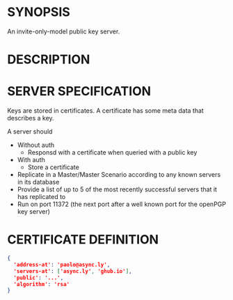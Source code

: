 # SYNOPSIS
An invite-only-model public key server.

# DESCRIPTION


# SERVER SPECIFICATION
Keys are stored in certificates. A certificate has some meta data that describes
a key.

A server should
  - Without auth
    - Responsd with a certificate when queried with a public key
  - With auth
    - Store a certificate
  - Replicate in a Master/Master Scenario according to any known servers in its database
  - Provide a list of up to 5 of the most recently successful servers that it has replicated to
  - Run on port 11372 (the next port after a well known port for the openPGP key server)

# CERTIFICATE DEFINITION

```json
{
  'address-at': 'paolo@async.ly',
  'servers-at': ['async.ly', 'ghub.io'],
  'public': '...',
  'algorithm': 'rsa'
}
```
